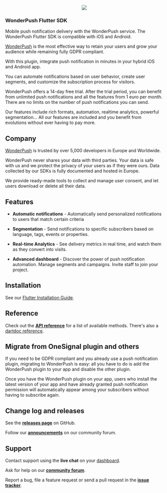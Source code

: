 <p align="center"><img src="https://cdn.by.wonderpush.com/assets/images/logo/logo-type-512x85.png"></p>

### WonderPush Flutter SDK

Mobile push notification delivery with the WonderPush service. The WonderPush Flutter SDK is compatible with iOS and Android.

[WonderPush](https://www.wonderpush.com) is the most effective way to retain your users and grow your audience while remaining fully GDPR compliant.

With this plugin, integrate push notification in minutes in your hybrid iOS and Android app.

You can automate notifications based on user behavior, create user segments, and customize the subscription process for visitors.

WonderPush offers a 14-day free trial.
After the trial period, you can benefit from unlimited push notifications and all the features from 1 euro per month. There are no limits on the number of push notifications you can send.

Our features include rich formats, automation, realtime analytics, powerful segmentation... All our features are included and you benefit from evolutions without ever having to pay more.

## Company
[WonderPush](https://www.wonderpush.com) is trusted by over 5,000 developers in Europe and Worldwide.

WonderPush never shares your data with third parties. Your data is safe with us and we protect the privacy of your users as if they were ours. Data collected by our SDKs is fully documented and hosted in Europe.

We provide ready-made tools to collect and manage user consent, and let users download or delete all their data.

## Features
* **Automatic notifications** - Automatically send personalized notifications to users that match certain criteria
* **Segmentation** - Send notifications to specific subscribers based on language, tags, events or properties.

* **Real-time Analytics** - See delivery metrics in real time, and watch them as they convert into visits.

* **Advanced dashboard** - Discover the power of push notification automation. Manage segments and campaigns. Invite staff to join your project.

## Installation

See our [Flutter Installation Guide](https://docs.wonderpush.com/docs/flutter-push-notifications).

## Reference

Check out the [**API reference**](https://docs.wonderpush.com/docs/flutter-push-notifications) for a list of available methods. There's also a [dartdoc reference](https://pub.dev/documentation/wonderpush_flutter/).

## Migrate from OneSignal plugin and others
If you need to be GDPR compliant and you already use a push notification plugin, migrating to WonderPush is easy: all you have to do is add the WonderPush plugin to your app and disable the other plugin.

Once you have the WonderPush plugin on your app, users who install the latest version of your app and have already granted push notification permission will automatically appear among your subscribers without having to subscribe again.


## Change log and releases

See the [**releases page**](https://github.com/wonderpush/wonderpush-flutter-sdk/releases) on GitHub.

Follow our [**announcements**](https://discuss.wonderpush.com/c/announcements) on our community forum.

## Support

Contact support using the **live chat** on your [dashboard](https://dashboard.wonderpush.com/).

Ask for help on our [**community forum**](https://discuss.wonderpush.com/c/support).

Report a bug, file a feature request or send a pull request in the [**issue tracker**](https://github.com/wonderpush/wonderpush-flutter-sdk/issues).

